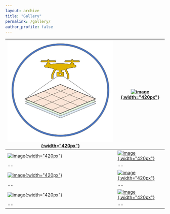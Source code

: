```yaml
---
layout: archive
title: "Gallery"
permalink: /gallery/
author_profile: false
---
```

[![image](/images/dronetraining.jpg){:width="420px"}](https://doi.org/10.3390/drones3030060) | [![image](/images/CarrieBow_GPSMap.jpg){:width="420px"}](http://www.citizensciencegis.org/capturing-the-beauty-of-belize-from-above-with-drones-to-support-science-and-discovery-with-smithsonian-marinegeo/) 
--|--
[![image](/images/FHL.jpg){:width="420px"}](http://www.citizensciencegis.org/nsf-eelgrass-project-ucf-drone-team-finished-coastal-mapping-with-team-from-uw-and-cornell/)|[![image](/images/eelgrass.jpg){:width="420px"}](http://www.citizensciencegis.org/projects/drone-mapping/)
--|--
[![image](/images/Training-sites.jpg){:width="420px"}](http://www.citizensciencegis.org/projects/drone-mapping/) | [![image](/images/AK_Grass.jpg){:width="420px"}](http://www.citizensciencegis.org/citizen-science-gis-completes-drone-work-in-alaska-the-last-frontier/) 
--|--
[![image](/images/Anderson.jpg){:width="420px"}](https://doi.org/10.1016/j.jag.2019.03.010) |[![image](/images/Crime.jpg){:width="420px"}](https://doi.org/10.1080/13658816.2020.1737701)
--|--


